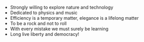 - Strongly willing to explore nature and technology
- Dedicated to physics and music
- Efficiency is a temporary matter, elegance is a lifelong matter
- To be a rock and not to roll
- With every mistake we must surely be learning
- Long live liberty and democracy! 

<!---
- Woah that's good
- @CrazyCaCl2 (Useless)
- Interested in Python and C
- Also interested in 8-bit computers and old CPUs
- Find me at #$%%&@^$%&%$#
--->

<!---
CrazyCaCl2/CrazyCaCl2 is a ✨ special ✨ repository because its `README.md` (this file) appears on your GitHub profile.
You can click the Preview link to take a look at your changes.
--->

<!---
Ok,I knew that.--15/10/21
--->
